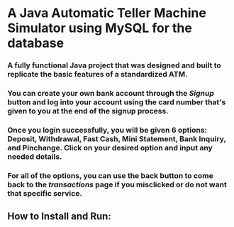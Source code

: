 ﻿# A Java Automatic Teller Machine Simulator using MySQL for the database

### A fully functional Java project that was designed and built to replicate the basic features of a standardized ATM.
### You can create your own bank account through the _Signup_ button and log into your account using the card number that's given to you at the end of the signup process.
### Once you login successfully, you will be given 6 options: Deposit, Withdrawal, Fast Cash, Mini Statement, Bank Inquiry, and Pinchange. Click on your desired option and input any needed details. 
### For all of the options, you can use the back button to come back to the _transactions_ page if you misclicked or do not want that specific service.

## How to Install and Run: 
